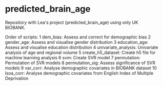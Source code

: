 # predicted_brain_age

Repository with Lea&#39;s project (predicted_brain_age) using only UK BIOBANK.

Order of scripts:
1 dem_bias: Assess and correct for demographic bias
2 gender_age: Assess and visualise gender distribution
3 education_age: Assess and visualise education distribution
4 univariate_analysis: Univariate analysis of age and regional volume
5 create_h5_dataset: Create h5 file for machine learning analysis
6 svm: Create SVR model
7 permutation: Permutation of SVR models
8 permutation_sig: Assess significance of SVR models
9 var_corr: Analyse demographic covariates in BIOBANK dataset
10 lsoa_corr: Analyse demographic covariates from English Index of Multiple Deprivation
